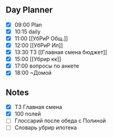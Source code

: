 ## Day Planner
- [x] 09:00 Plan
- [x] 10:15 daily
- [x] 11:00 [[УбРиР Общ.]]
- [x] 12:00 [[УбРиР Ип]]
- [x] 13:30 ТЗ [[Главная смена бюджет]]
- [x] 15:00 [[Убрир кк]]
- [x] 17:00 вопросы по анкете 
- [x] 18:00 ~Домой 

## Notes
- [x] ТЗ Главная смена 
- [x] 100 полей 
- [ ] Глоссарий после обеда с Полиной 
- [ ] Словарь убрир ипотека 